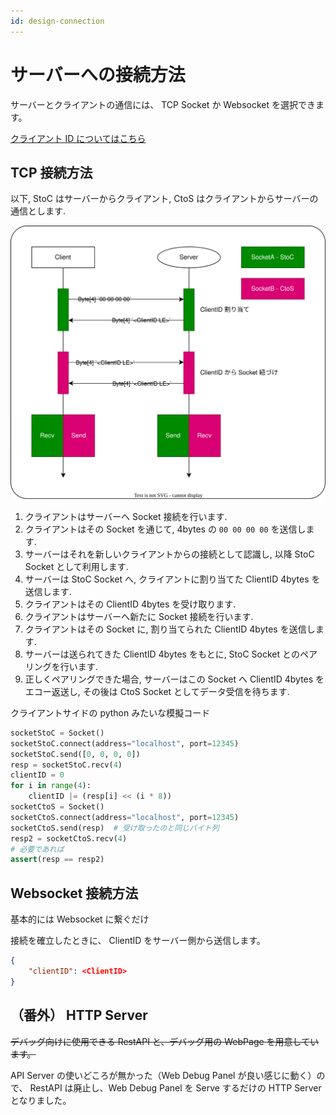 ```yaml
---
id: design-connection
---
```


# サーバーへの接続方法

サーバーとクライアントの通信には、 TCP Socket か Websocket を選択できます。

[クライアント ID についてはこちら](client.md#クライアント-id)

## TCP 接続方法

以下, StoC はサーバーからクライアント, CtoS はクライアントからサーバーの通信とします.

![TCP 接続フロー](connection-tcp.svg)

1. クライアントはサーバーへ Socket 接続を行います.
1. クライアントはその Socket を通じて, 4bytes の `00 00 00 00` を送信します.
1. サーバーはそれを新しいクライアントからの接続として認識し, 以降 StoC Socket として利用します.
1. サーバーは StoC Socket へ, クライアントに割り当てた ClientID 4bytes を送信します.
1. クライアントはその ClientID 4bytes を受け取ります.
1. クライアントはサーバーへ新たに Socket 接続を行います.
1. クライアントはその Socket に, 割り当てられた ClientID 4bytes を送信します.
1. サーバーは送られてきた ClientID 4bytes をもとに, StoC Socket とのペアリングを行います.
1. 正しくペアリングできた場合, サーバーはこの Socket へ ClientID 4bytes をエコー返送し, その後は CtoS Socket としてデータ受信を待ちます.

クライアントサイドの python みたいな模擬コード

```python
socketStoC = Socket()
socketStoC.connect(address="localhost", port=12345)
socketStoC.send([0, 0, 0, 0])
resp = socketStoC.recv(4)
clientID = 0
for i in range(4):
    clientID |= (resp[i] << (i * 8))
socketCtoS = Socket()
socketCtoS.connect(address="localhost", port=12345)
socketCtoS.send(resp)  # 受け取ったのと同じバイト列
resp2 = socketCtoS.recv(4)
# 必要であれば
assert(resp == resp2)
```

## Websocket 接続方法

基本的には Websocket に繋ぐだけ

接続を確立したときに、 ClientID をサーバー側から送信します。

```json
{
    "clientID": <ClientID>
}
```

## （番外） HTTP Server

~~デバッグ向けに使用できる RestAPI と、デバッグ用の WebPage を用意しています。~~

API Server の使いどころが無かった（Web Debug Panel が良い感じに動く）ので、 RestAPI は廃止し、Web Debug Panel を Serve するだけの HTTP Server となりました。
